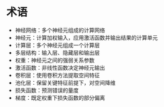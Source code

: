 # 术语

- 神经网络：多个神经元组成的计算网络
- 神经元：计算加权输入，应用激活函数并输出结果的计算单元
- 计算层：多个神经元组成一个计算层
- 多层结构：输入层、隐藏层和输出层
- 权重：神经元之间的强弱关系参数
- 激活函数：非线性函数决定神经元输出
- 卷积层：使用卷积方法提取空间特征
- 池化层：保留关键特征前提下，对空间降维
- 损失函数：预测错误的量度
- 梯度：既定权重下损失函数的部分偏离
